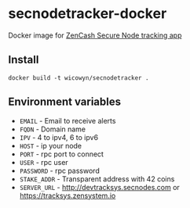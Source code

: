 # secnodetracker-docker
Docker image for [ZenCash Secure Node tracking app](https://github.com/ZencashOfficial/secnodetracker)

## Install

`docker build -t wicowyn/secnodetracker .`

## Environment variables


* `EMAIL` - Email to receive alerts
* `FQDN` - Domain name
* `IPV` - 4 to ipv4, 6 to ipv6
* `HOST` - ip your node
* `PORT` - rpc port to connect
* `USER` - rpc user
* `PASSWORD` - rpc password
* `STAKE_ADDR` - Transparent address with 42 coins
* `SERVER_URL` - http://devtracksys.secnodes.com or https://tracksys.zensystem.io

